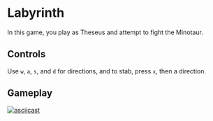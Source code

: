 # Labyrinth

In this game, you play as Theseus and attempt to fight the Minotaur. 

## Controls
Use `w`, `a`, `s`, and `d` for directions, and to stab, press `x`, then a direction.


## Gameplay
[![asciicast](https://asciinema.org/a/evcRxnFwib2vd4AlRAfRwpinj.svg)](https://asciinema.org/a/evcRxnFwib2vd4AlRAfRwpinj)

